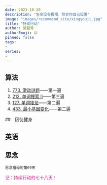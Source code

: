 ```yaml
---
date: 2021-10-20
description: "生命没有极限，除非你自己设置"
image: "images/recommend_site/xingyouji.jpg"
title: "持续行动"
author: 诸葛青
authorEmoji: 😃
pinned: false
tags:
- 
series:
-
---
```


## 算法
1. [773. 滑动谜题](https://leetcode-cn.com/problems/sliding-puzzle/)——第一遍
2. [212. 单词搜索 II](https://leetcode-cn.com/problems/word-search-ii/)——第三遍
3. [127. 单词接龙](https://leetcode-cn.com/problems/word-ladder/)——第二遍
4. [433. 最小基因变化](https://leetcode-cn.com/problems/minimum-genetic-mutation/)——第二遍

##　囚徒健身 

## 英语

## 思念
``思念祖母的第69天``


<font color=VioletRed>记：持续行动的七十八天！</font>